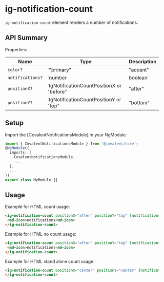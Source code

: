 # ig-notification-count

`ig-notification-count` element renders a number of notifications.

## API Summary

Properties:

| Name | Type | Description |
| --- | --- | --- |
| `color?` | `"primary" | "accent" | "warn"` | Sets the theme color of the notification tip. Defaults to 'warn'
| `notifications?` | `number | boolean` | Number for the notification count. Shows number if the input is a positive number or its no count state if boolean 'true'
| `positionX?` | `IgNotificationCountPositionX or "before" | "after" | "center"` | Sets the X position of the notification tip. Defaults to "after" if it has content, else 'center'.
| `positionY?` | `IgNotificationCountPositionY or "top" | "bottom" | "center"` | Sets the Y position of the notification tip. Defaults to "top" if it has content, else 'center'.

## Setup

Import the [CovalentNotificationsModule] in your NgModule:

```typescript
import { CovalentNotificationsModule } from '@covalent/core';
@NgModule({
  imports: [
    CovalentNotificationsModule,
    ...
  ],
  ...
})
export class MyModule {}
```

## Usage

Example for HTML count usage:

 ```html
<ig-notification-count positionX="after" positionY="top" [notifications]="1">
  <md-icon>notifications<md-icon>
</ig-notification-count>
 ```

 Example for HTML no count usage:

 ```html
<ig-notification-count positionX="after" positionY="top" [notifications]="true">
  <md-icon>notifications<md-icon>
</ig-notification-count>
 ```

Example for HTML stand alone count usage:

 ```html
<ig-notification-count positionX="center" positionY="center" [notifications]="1">
</ig-notification-count>
 ```

